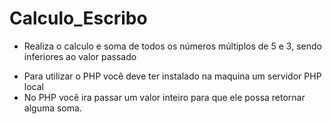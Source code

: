 # Calculo_Escribo
- Realiza o calculo e soma de todos os números múltiplos de 5 e 3, sendo inferiores ao valor passado

* Para utilizar o PHP você deve ter instalado na maquina um servidor PHP local
* No PHP você ira passar um valor inteiro para que ele possa retornar alguma soma.
